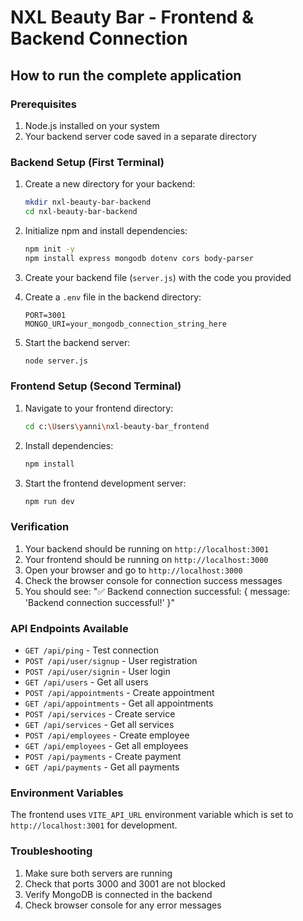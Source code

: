 # NXL Beauty Bar - Frontend & Backend Connection

## How to run the complete application

### Prerequisites
1. Node.js installed on your system
2. Your backend server code saved in a separate directory

### Backend Setup (First Terminal)
1. Create a new directory for your backend:
   ```bash
   mkdir nxl-beauty-bar-backend
   cd nxl-beauty-bar-backend
   ```

2. Initialize npm and install dependencies:
   ```bash
   npm init -y
   npm install express mongodb dotenv cors body-parser
   ```

3. Create your backend file (`server.js`) with the code you provided

4. Create a `.env` file in the backend directory:
   ```
   PORT=3001
   MONGO_URI=your_mongodb_connection_string_here
   ```

5. Start the backend server:
   ```bash
   node server.js
   ```

### Frontend Setup (Second Terminal)
1. Navigate to your frontend directory:
   ```bash
   cd c:\Users\yanni\nxl-beauty-bar_frontend
   ```

2. Install dependencies:
   ```bash
   npm install
   ```

3. Start the frontend development server:
   ```bash
   npm run dev
   ```

### Verification
1. Your backend should be running on `http://localhost:3001`
2. Your frontend should be running on `http://localhost:3000`
3. Open your browser and go to `http://localhost:3000`
4. Check the browser console for connection success messages
5. You should see: "✅ Backend connection successful: { message: 'Backend connection successful!' }"

### API Endpoints Available
- `GET /api/ping` - Test connection
- `POST /api/user/signup` - User registration
- `POST /api/user/signin` - User login
- `GET /api/users` - Get all users
- `POST /api/appointments` - Create appointment
- `GET /api/appointments` - Get all appointments
- `POST /api/services` - Create service
- `GET /api/services` - Get all services
- `POST /api/employees` - Create employee
- `GET /api/employees` - Get all employees
- `POST /api/payments` - Create payment
- `GET /api/payments` - Get all payments

### Environment Variables
The frontend uses `VITE_API_URL` environment variable which is set to `http://localhost:3001` for development.

### Troubleshooting
1. Make sure both servers are running
2. Check that ports 3000 and 3001 are not blocked
3. Verify MongoDB is connected in the backend
4. Check browser console for any error messages